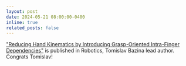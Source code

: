 ```yaml
---
layout: post
date: 2024-05-21 08:00:00-0400
inline: true
related_posts: false
---
```


<a href="https://www.mdpi.com/2218-6581/13/6/82">"Reducing Hand Kinematics by Introducing Grasp-Oriented Intra-Finger Dependencies"</a> is published in Robotics, Tomislav Bazina lead author. Congrats Tomislav!
